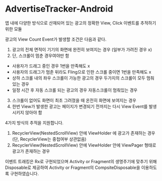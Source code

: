 # AdvertiseTracker-Android
앱 내에 다양한 방식으로 산재되어 있는 광고의 정확한 View, Click 이벤트를 추적하기 위한 모듈

광고의 View Count Event가 발생할 조건은 다음과 같다.
1. 광고의 전체 면적이 기기의 화면에 완전히 보여지는 경우 (일부가 가려진 경우 x)
2. 단, 스크롤이 멈춘 경우여야만 함
- 사용자가 드래그 중인 경우 1번을 만족해도 x
- 사용자의 드래그가 멈춘 뒤라도 Fling으로 인한 스크롤 중이면 1번을 만족해도 x
- 상하 스크롤 내의 좌우 스크롤이 가능한 광고의 경우 두가지의 스크롤이 모두 멈춰있는 경우
- 일정 시간 후 자동 스크롤 되는 광고의 경우 자동스크롤이 멈춰있는 경우
3. 스크롤이 없어도 화면이 최초 그려졌을 때 온전히 화면에 보여지는 경우
4. 한번 View가 발생한 광고는 페이지가 변경되기 전까지는 다시 View Event를 발생시키지 않아야 함

4가지 방식의 추적을 지원합니다.
1. RecyclerView(NestedScrollView) 안에 ViewHolder 에 광고가 존재하는 경우 (단, RecyclerView는 중첩여부 상관없음)
2. RecyclerView(NestedScrollView) 안에 ViewHolder 안에 ViewPager 형태로 광고가 존재하는 경우

이벤트 트래킹은 Rx로 구현되었으며 Activity or Fragment의 생명주기에 맞추기 위해 Disposable로 제공하여 Activity or Fragment의 CompsiteDisposable을 이용하도록 구현하였습니다.
